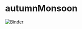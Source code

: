 # autumnMonsoon

[![Binder](https://mybinder.org/badge_logo.svg)](https://mybinder.org/v2/gh/qnicolas/autumnMonsoon/master?filepath=https%3A%2F%2Fmybinder.org%2Fv2%2Fgh%2Fqnicolas%2FautumnMonsoon%2Fblob%2Fmaster%2Fspring_fall_sst_cape.ipynb%2Fmaster)
